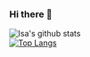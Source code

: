 ### Hi there 👋
![Isa's github stats](https://github-readme-stats.vercel.app/api?username=isama22&show_icons=true&theme=light)
<br>
[![Top Langs](https://github-readme-stats.vercel.app/api/top-langs/?username=isama22&layout=compact)](https://github.com/isama22/github-readme-stats)
